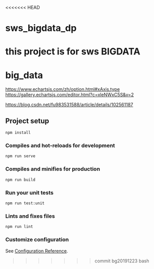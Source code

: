 <<<<<<< HEAD
# sws_bigdata_dp
this project is for sws BIGDATA
=======
# big_data

https://www.echartsjs.com/zh/option.html#xAxis.type
https://gallery.echartsjs.com/editor.html?c=xleNWxC5S&v=2

https://blog.csdn.net/fu983531588/article/details/102561187
## Project setup
```
npm install
```

### Compiles and hot-reloads for development
```
npm run serve
```

### Compiles and minifies for production
```
npm run build
```

### Run your unit tests
```
npm run test:unit
```

### Lints and fixes files
```
npm run lint
```

### Customize configuration
See [Configuration Reference](https://cli.vuejs.org/config/).
>>>>>>> commit bg20191223 bash
